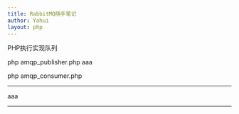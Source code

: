 ```yaml
---
title: RabbitMQ随手笔记
author: Yahui
layout: php
---
```


PHP执行实现队列

php amqp_publisher.php aaa

php amqp_consumer.php

------

aaa

------